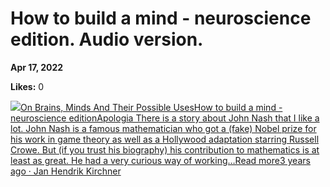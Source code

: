 # How to build a mind - neuroscience edition. Audio version.

**Apr 17, 2022**

**Likes:** 0

[![](https://substackcdn.com/image/fetch/w_56,c_limit,f_auto,q_auto:good,fl_progressive:steep/https%3A%2F%2Fbucketeer-e05bbc84-baa3-437e-9518-adb32be77984.s3.amazonaws.com%2Fpublic%2Fimages%2F3c853a3b-98b1-478d-b392-7c3bd57af339_1280x1280.png)On Brains, Minds And Their Possible UsesHow to build a mind - neuroscience editionApologia There is a story about John Nash that I like a lot. John Nash is a famous mathematician who got a (fake) Nobel prize for his work in game theory as well as a Hollywood adaptation starring Russell Crowe. But (if you trust his biography) his contribution to mathematics is at least as great. He had a very curious way of working…Read more3 years ago · Jan Hendrik Kirchner](https://universalprior.substack.com/p/how-to-build-a-mind-neuroscience?utm_source=substack&utm_campaign=post_embed&utm_medium=web)
